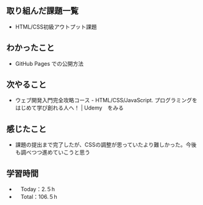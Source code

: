 ## 取り組んだ課題一覧
- HTML/CSS初級アウトプット課題

## わかったこと
- GitHub Pages での公開方法

## 次やること
- ウェブ開発入門完全攻略コース - HTML/CSS/JavaScript. プログラミングをはじめて学び創れる人へ！ | Udemy　をみる

## 感じたこと
- 課題の提出まで完了したが、CSSの調整が思っていたより難しかった。今後も調べつつ進めていこうと思う

## 学習時間
- 　Today：2.５h
- 　Total：106.５h

